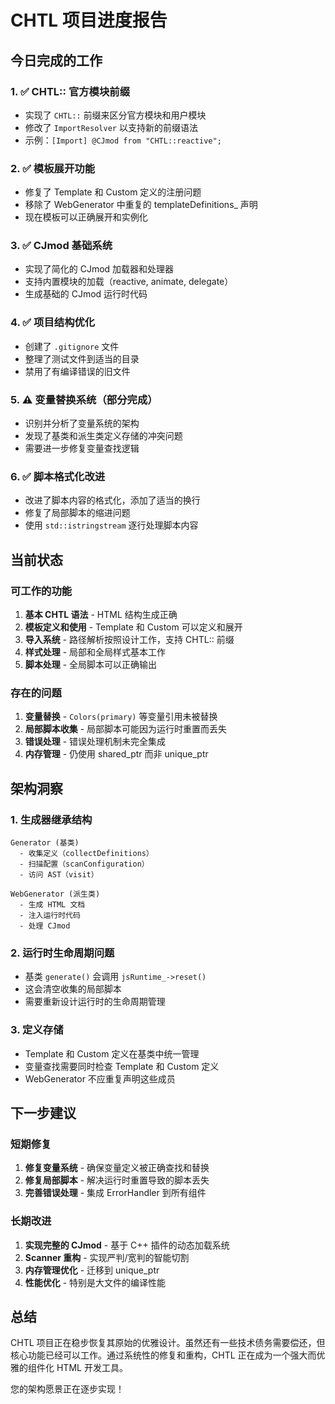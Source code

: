 # CHTL 项目进度报告

## 今日完成的工作

### 1. ✅ CHTL:: 官方模块前缀
- 实现了 `CHTL::` 前缀来区分官方模块和用户模块
- 修改了 `ImportResolver` 以支持新的前缀语法
- 示例：`[Import] @CJmod from "CHTL::reactive";`

### 2. ✅ 模板展开功能
- 修复了 Template 和 Custom 定义的注册问题
- 移除了 WebGenerator 中重复的 templateDefinitions_ 声明
- 现在模板可以正确展开和实例化

### 3. ✅ CJmod 基础系统
- 实现了简化的 CJmod 加载器和处理器
- 支持内置模块的加载（reactive, animate, delegate）
- 生成基础的 CJmod 运行时代码

### 4. ✅ 项目结构优化
- 创建了 `.gitignore` 文件
- 整理了测试文件到适当的目录
- 禁用了有编译错误的旧文件

### 5. ⚠️ 变量替换系统（部分完成）
- 识别并分析了变量系统的架构
- 发现了基类和派生类定义存储的冲突问题
- 需要进一步修复变量查找逻辑

### 6. ✅ 脚本格式化改进
- 改进了脚本内容的格式化，添加了适当的换行
- 修复了局部脚本的缩进问题
- 使用 `std::istringstream` 逐行处理脚本内容

## 当前状态

### 可工作的功能
1. **基本 CHTL 语法** - HTML 结构生成正确
2. **模板定义和使用** - Template 和 Custom 可以定义和展开
3. **导入系统** - 路径解析按照设计工作，支持 CHTL:: 前缀
4. **样式处理** - 局部和全局样式基本工作
5. **脚本处理** - 全局脚本可以正确输出

### 存在的问题
1. **变量替换** - `Colors(primary)` 等变量引用未被替换
2. **局部脚本收集** - 局部脚本可能因为运行时重置而丢失
3. **错误处理** - 错误处理机制未完全集成
4. **内存管理** - 仍使用 shared_ptr 而非 unique_ptr

## 架构洞察

### 1. 生成器继承结构
```
Generator (基类)
  - 收集定义（collectDefinitions）
  - 扫描配置（scanConfiguration）
  - 访问 AST（visit）
  
WebGenerator (派生类)
  - 生成 HTML 文档
  - 注入运行时代码
  - 处理 CJmod
```

### 2. 运行时生命周期问题
- 基类 `generate()` 会调用 `jsRuntime_->reset()`
- 这会清空收集的局部脚本
- 需要重新设计运行时的生命周期管理

### 3. 定义存储
- Template 和 Custom 定义在基类中统一管理
- 变量查找需要同时检查 Template 和 Custom 定义
- WebGenerator 不应重复声明这些成员

## 下一步建议

### 短期修复
1. **修复变量系统** - 确保变量定义被正确查找和替换
2. **修复局部脚本** - 解决运行时重置导致的脚本丢失
3. **完善错误处理** - 集成 ErrorHandler 到所有组件

### 长期改进
1. **实现完整的 CJmod** - 基于 C++ 插件的动态加载系统
2. **Scanner 重构** - 实现严判/宽判的智能切割
3. **内存管理优化** - 迁移到 unique_ptr
4. **性能优化** - 特别是大文件的编译性能

## 总结

CHTL 项目正在稳步恢复其原始的优雅设计。虽然还有一些技术债务需要偿还，但核心功能已经可以工作。通过系统性的修复和重构，CHTL 正在成为一个强大而优雅的组件化 HTML 开发工具。

您的架构愿景正在逐步实现！
